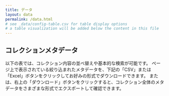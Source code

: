 ```yaml
---
title: データ
layout: data
permalink: /data.html
# see _data/config-table.csv for table display options
# a table visualization will be added below the content in this file
---
```


## コレクションメタデータ

以下の表では、コレクション内容の並べ替えや基本的な検索が可能です。
ページ上で表示されている絞り込まれたメタデータを、下記の「CSV」または「Excel」ボタンをクリックしてお好みの形式でダウンロードできます。
または、右上の「ダウンロード」ボタンをクリックすると、コレクション全体のメタデータをさまざまな形式でエクスポートして確認できます。
